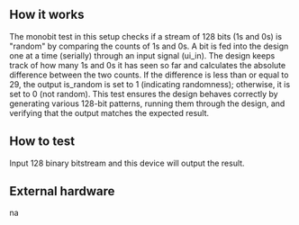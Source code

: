 <!---

This file is used to generate your project datasheet. Please fill in the information below and delete any unused
sections.

You can also include images in this folder and reference them in the markdown. Each image must be less than
512 kb in size, and the combined size of all images must be less than 1 MB.
-->

## How it works

The monobit test in this setup checks if a stream of 128 bits (1s and 0s) is "random" by comparing the counts of 1s and 0s. A bit is fed into the design one at a time (serially) through an input signal (ui_in). The design keeps track of how many 1s and 0s it has seen so far and calculates the absolute difference between the two counts. If the difference is less than or equal to 29, the output is_random is set to 1 (indicating randomness); otherwise, it is set to 0 (not random). This test ensures the design behaves correctly by generating various 128-bit patterns, running them through the design, and verifying that the output matches the expected result.

## How to test

Input 128 binary bitstream and this device will output the result. 

## External hardware

na
